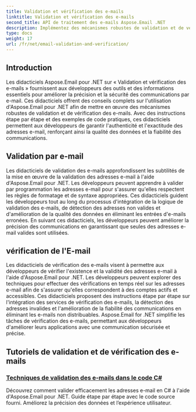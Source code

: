 ```yaml
---
title: Validation et vérification des e-mails
linktitle: Validation et vérification des e-mails
second_title: API de traitement des e-mails Aspose.Email .NET
description: Implémentez des mécanismes robustes de validation et de vérification des e-mails à l’aide des didacticiels Aspose.Email pour .NET. Améliorez la précision et la sécurité des communications.
type: docs
weight: 17
url: /fr/net/email-validation-and-verification/
---
```


## Introduction

Les didacticiels Aspose.Email pour .NET sur « Validation et vérification des e-mails » fournissent aux développeurs des outils et des informations essentiels pour améliorer la précision et la sécurité des communications par e-mail. Ces didacticiels offrent des conseils complets sur l'utilisation d'Aspose.Email pour .NET afin de mettre en œuvre des mécanismes robustes de validation et de vérification des e-mails. Avec des instructions étape par étape et des exemples de code pratiques, ces didacticiels permettent aux développeurs de garantir l'authenticité et l'exactitude des adresses e-mail, renforçant ainsi la qualité des données et la fiabilité des communications.

## Validation par e-mail

Les didacticiels de validation des e-mails approfondissent les subtilités de la mise en œuvre de la validation des adresses e-mail à l'aide d'Aspose.Email pour .NET. Les développeurs peuvent apprendre à valider par programmation les adresses e-mail pour s'assurer qu'elles respectent les règles de formatage et de syntaxe appropriées. Ces didacticiels guident les développeurs tout au long du processus d'intégration de la logique de validation des e-mails, de détection des adresses non valides et d'amélioration de la qualité des données en éliminant les entrées d'e-mails erronées. En suivant ces didacticiels, les développeurs peuvent améliorer la précision des communications en garantissant que seules des adresses e-mail valides sont utilisées.

## vérification de l'E-mail

Les didacticiels de vérification des e-mails visent à permettre aux développeurs de vérifier l'existence et la validité des adresses e-mail à l'aide d'Aspose.Email pour .NET. Les développeurs peuvent explorer des techniques pour effectuer des vérifications en temps réel sur les adresses e-mail afin de s'assurer qu'elles correspondent à des comptes actifs et accessibles. Ces didacticiels proposent des instructions étape par étape sur l'intégration des services de vérification des e-mails, la détection des adresses invalides et l'amélioration de la fiabilité des communications en éliminant les e-mails non distribuables. Aspose.Email for .NET simplifie les tâches de vérification des e-mails, permettant aux développeurs d'améliorer leurs applications avec une communication sécurisée et précise.

## Tutoriels de validation et de vérification des e-mails
### [Techniques de validation des e-mails dans le code C#](./email-validation-techniques-in-csharp-code/)
Découvrez comment valider efficacement les adresses e-mail en C# à l'aide d'Aspose.Email pour .NET. Guide étape par étape avec le code source fourni. Améliorez la précision des données et l’expérience utilisateur.